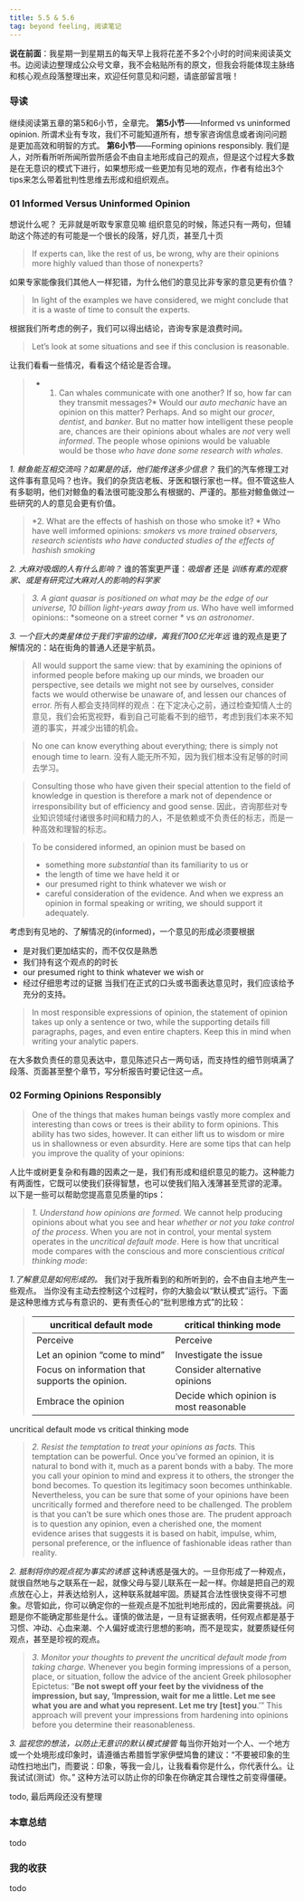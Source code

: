 ```yaml
---
title: 5.5 & 5.6
tag: beyond feeling, 阅读笔记
---
```

**说在前面**：我星期一到星期五的每天早上我将花差不多2个小时的时间来阅读英文书<Beyond Feelings>。边阅读边整理成公众号文章，我不会粘贴所有的原文，但我会将能体现主脉络和核心观点段落整理出来，欢迎任何意见和问题，请底部留言哦！

### 导读
继续阅读第五章的第5和6小节，全章完。
**第5小节**——Informed vs uninformed opinion. 所谓术业有专攻，我们不可能知道所有，想专家咨询信息或者询问问题是更加高效和明智的方式。
**第6小节**——Forming opinions responsibly. 我们是人，对所看所听所闻所尝所感会不由自主地形成自己的观点，但是这个过程大多数是在无意识的模式下进行，如果想形成一些更加有见地的观点，作者有给出3个tips来怎么带着批判性思维去形成和组织观点。

### 01  Informed Versus Uninformed Opinion
想说什么呢？
无非就是听取专家意见嘛
组织意见的时候，陈述只有一两句，但辅助这个陈述的有可能是一个很长的段落，好几页，甚至几十页

> If experts can, like the rest of us, be wrong, why are their opinions more highly valued than those of nonexperts?

如果专家能像我们其他人一样犯错，为什么他们的意见比非专家的意见更有价值？

> In light of the examples we have considered, we might conclude that it is a waste of time to consult the experts.

根据我们所考虑的例子，我们可以得出结论，咨询专家是浪费时间。

> Let’s look at some situations and see if this conclusion is reasonable.

让我们看看一些情况，看看这个结论是否合理。

> * 1. Can whales communicate with one another? If so, how far can they transmit messages?*
> Would our *auto mechanic* have an opinion on this matter? Perhaps. And so might our *grocer*, *dentist*, and *banker*. But no matter how intelligent these people are, chances are their opinions about whales are *not* very well *informed*. The people whose opinions would be valuable would be those *who have done some research with whales*.

*1. 鲸鱼能互相交流吗？如果是的话，他们能传送多少信息？*
我们的汽车修理工对这件事有意见吗？也许。我们的杂货店老板、牙医和银行家也一样。但不管这些人有多聪明，他们对鲸鱼的看法很可能没那么有根据的、严谨的。那些对鲸鱼做过一些研究的人的意见会更有价值。

>*2. What are the effects of hashish on those who smoke it? *
>Who have well imformed opinions:   *smokers* vs  *more trained observers, research scientists who have conducted studies of the effects of hashish smoking*

*2. 大麻对吸烟的人有什么影响？*
谁的答案更严谨：*吸烟者* 还是 *训练有素的观察家、或是有研究过大麻对人的影响的科学家*

>*3. A giant quasar is positioned on what may be the edge of our universe, 10 billion light-years away from us.*
> Who have well imformed opinions::  *someone on a street corner * vs  *an astronomer*.

*3. 一个巨大的类星体位于我们宇宙的边缘，离我们100亿光年远*
谁的观点是更了解情况的：站在街角的普通人还是宇航员。

> All would support the same view: that by examining the opinions of informed people before making up our minds, we broaden our perspective, see details we might not see by ourselves, consider facts we would otherwise be unaware of, and lessen our chances of error.
所有人都会支持同样的观点：在下定决心之前，通过检查知情人士的意见，我们会拓宽视野，看到自己可能看不到的细节，考虑到我们本来不知道的事实，并减少出错的机会。

> No one can know everything about everything; there is simply not enough time to learn.
没有人能无所不知，因为我们根本没有足够的时间去学习。

> Consulting those who have given their special attention to the field of knowledge in question is therefore a mark not of dependence or irresponsibility but of efficiency and good sense.
因此，咨询那些对专业知识领域付诸很多时间和精力的人，不是依赖或不负责任的标志，而是一种高效和理智的标志。

>To be considered informed, an opinion must be based on 
>* something more *substantial* than its familiarity to us or 
>* the length of time we have held it or 
>* our presumed right to think whatever we wish or 
>* careful consideration of the evidence. 
>And when we express an opinion in formal speaking or writing, we should support it adequately.

考虑到有见地的、了解情况的(informed)，一个意见的形成必须要根据
* 是对我们更加结实的，而不仅仅是熟悉
* 我们持有这个观点的的时长
* our presumed right to think whatever we wish or 
* 经过仔细思考过的证据
当我们在正式的口头或书面表达意见时，我们应该给予充分的支持。

> In most responsible expressions of opinion, the statement of opinion takes up only a sentence or two, while the supporting details fill paragraphs, pages, and even entire chapters. Keep this in mind when writing your analytic papers.

在大多数负责任的意见表达中，意见陈述只占一两句话，而支持性的细节则填满了段落、页面甚至整个章节，写分析报告时要记住这一点。

### 02 Forming Opinions **Responsibly**
>One of the things that makes human beings vastly more complex and interesting than cows or trees is their ability to form opinions. 
>This ability has two sides, however. It can either lift us to wisdom or mire us in shallowness or even absurdity. 
>Here are some tips that can help you improve the quality of your opinions:

人比牛或树更复杂和有趣的因素之一是，我们有形成和组织意见的能力。这种能力有两面性，它既可以使我们获得智慧，也可以使我们陷入浅薄甚至荒谬的泥潭。
以下是一些可以帮助您提高意见质量的tips：

>*1. Understand how opinions are formed.*
>We cannot help producing opinions about what you see and hear *whether or not you take control of the process*.  When you are not in control, your mental system operates in the *uncritical default mode*. Here is how that uncritical mode compares with the conscious and more conscientious *critical thinking mode*:

*1.了解意见是如何形成的。*
我们对于我所看到的和所听到的，会不由自主地产生一些观点。
当你没有主动去控制这个过程时，你的大脑会以“默认模式”运行。下面是这种思维方式与有意识的、更有责任心的“批判思维方式”的比较：

> |uncritical default mode|critical thinking mode|  
>|----|----|       
> |Perceive    |   Perceive|                
>| Let an opinion “come to mind”    |  Investigate the issue       |  
>|Focus on information that supports the opinion.   |   Consider alternative opinions|     
>| Embrace the opinion   |   Decide which opinion is most reasonable|

uncritical default mode vs critical thinking mode

>*2. Resist the temptation to treat your opinions as facts.*
> This temptation can be powerful. Once you’ve formed an opinion, it is natural to bond with it, much as a parent bonds with a baby. The more you call your opinion to mind and express it to others, the stronger the bond becomes. To question its legitimacy soon becomes unthinkable. Nevertheless, you can be sure that some of your opinions have been uncritically formed and therefore need to be challenged. The problem is that you can’t be sure which ones those are. The prudent approach is to question any opinion, even a cherished one, the moment evidence arises that suggests it is based on habit, impulse, whim, personal preference, or the influence of fashionable ideas rather than reality.

*2. 抵制将你的观点视为事实的诱惑*
这种诱惑是强大的。一旦你形成了一种观点，就很自然地与之联系在一起，就像父母与婴儿联系在一起一样。你越是把自己的观点放在心上，并表达给别人，这种联系就越牢固。质疑其合法性很快变得不可想象。尽管如此，你可以确定你的一些观点是不加批判地形成的，因此需要挑战。问题是你不能确定那些是什么。谨慎的做法是，一旦有证据表明，任何观点都是基于习惯、冲动、心血来潮、个人偏好或流行思想的影响，而不是现实，就要质疑任何观点，甚至是珍视的观点。

>*3. Monitor your thoughts to prevent the uncritical default mode from taking charge.* 
>Whenever you begin forming impressions of a person, place, or situation, follow the advice of the ancient Greek philosopher Epictetus: “**Be not swept off your feet by the vividness of the impression, but say, ‘Impression, wait for me a little. Let me see what you are and what you represent. Let me try [test] you**.’”
>This approach will prevent your impressions from hardening into opinions before you determine their reasonableness.

*3. 监视您的想法，以防止无意识的默认模式接管*
每当你开始对一个人、一个地方或一个处境形成印象时，请遵循古希腊哲学家伊壁鸠鲁的建议：“不要被印象的生动性扫地出门，而要说：印象，等我一会儿，让我看看你是什么，你代表什么。让我试试(测试）你。”
这种方法可以防止你的印象在你确定其合理性之前变得僵硬。

todo, 最后两段还没有整理
### 本章总结
todo 
### 我的收获
todo 

